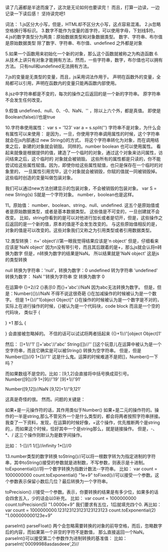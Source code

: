读了几遍都是半途而废了，这次是无论如何也要读完！
而且，打算一边读，一边记录一下读后感！
坚持读完吧1

词法：
1.js区分大小写，但是，HTML却不区分大小写，这点容易混淆。
2.js忽略空格换行等标识。
3.数字不能作为变量的首字符，可以使用字母，下划线$符。
4.js的数字类型分为两类：原始数据类型和对象数据类型。
数字、字符串、布尔值是原始数据类型
除了数字、字符串、布尔值、undefined 之外都是对象

5.如果一个函数用来初始化一个新的对象，那么这个函数就被称之为构造函数
6.从技术上讲只有对象才能拥有方法，然而，一些字符串，数字，布尔值也可以拥有方法。
只有null和undefined无法拥有方法。

7.js的变量是无类型的变量，而且，js采用词法作用于。
声明在函数外的变量，全局都可以引用，声明在函数内的变量只能再函数内部使用。

8.jsz中字符串都是不变的，每次的操作之后返回的是一个新的字符串。
原字符串不会发生任何改变。

9.假值 undefined、null、0、-0、NaN、''
，除以上六个外，都是真值。
即使是Boolean(false)//也是true


10.字符串使用属性：
var s = '123'
var a = s.split('')
字符串不是对象，为什么会有属性可以来使用：
是因为，一旦，你使用字符串调用属性的时候，这个字符串就会在js内部通过 new String()的方式，
将这个字符串转化为对象，而在调用结束之后，新建的对象就会销毁。
同样的。number boolean 也可以使用属性。
看起来就像是根据提供的值，建造了一个临时的对象，通过这个对象来访问属性，访问结束之后，这个临时的
对象就会被销毁。
这些所有的属性都是只读的，你不能尝试给这些属性赋值。因为，即使你给这些属性赋值，也只是保存在一个临时的对象里的，
一旦属性引用完毕，这个对象就会被销毁，你赋的值就一同被销毁掉。
这些临时创造的变量叫做包装对象。

我们可以通过new方法创建显示的包装对象，不会被销毁的包装对象。
var S = new String(s)
S就是一个字符对象。
number，boolean也是这样。


11。原始值：
number、boolean、string、null、undefined.
这五个是原始值或者是原始数据类型，或者是基本数据类型。
这些值是不可变的，一旦创建就不会改变。
比如，string你看到的是可以对他进行加长或者是切开，但是，这些操作之后返回的是一个新的值，原本的值是不会发生改变的。
与这些原始值相反的是，对象的值是可以改变的。这些对象我们又称之为引用类型或者引用数据类型。




12.类型转换：
n+' object'//第一眼我觉得结果应该是'n object'
但是，仔细看来应该是'NaN object'
因为n没有带引号，而且其后跟着的是+，那么js就会认将n转换为数字
但是，n转换为数字的结果是NaN。
所以结果就是'NaN object'
这是js的类型转换

null 转换为字符串：'null'，转换为数字：0
undefined 转为字符串 'undefined' 转换为数字： NaN
''转换为字符串 空  转换为数字 0

在运算中
{}+2//2
{}表示0
而{}+'abc'//NaN
因为abc无法转换为数字。
但是，但是：Number({})//NaN
不得不说这很奇葩
{}在加减操作的时候被认为是一个数字。
但是
1+{}//"1[object Object]"
{}在操作的时候被认为是一个数字是不对的，实际上在进行操作的时候，{}被认为是一个代码块，code block
  而且是一个空的代码块，
  类似于
  {


  }
  +1
  那么
  {

  }
  会直接被忽略掉的。
  不信的话可以试试将两者括起来
  ({}+1)//'[object Object]1'


然后：
[]+1//'1'
[]+'abc'//'abc'
String([])//''
[]这个玩意儿在运算中被认为是一个空字符串，而且它确实是可以被String()
转换为空字符串。
但是，但是Number([])//0
1+[]//'1'
这是什么鬼。运算的时候难道不是把[]，Number()一下吗？



而如果数组不是空的。比如：[9,1,2]会直接将中括号换成双引号。
Number([9])//9
1+[9]//'19'
[9]+1//'91'

Number([9,12])//NaN
[9,12]+1//'9,121'

这真是奇怪的很。
然而。问题的关键是：

如果+是一元操作符的话，其作用类似于Number()
如果+是二元的操作符的。操作的一半是string,那么不管另外一个是什么类型的，都会将两者按照字符串拼接。
我查了一下资料，发现，在运算的时候好像，+这个操作，优先推断两个是string的,，而如果这个时候，恰好其中一个是string那么，就是链接操作。
但是，-、*、/ 这三个操作则默认为是数字间操作。

比如：
1-[]//1
1/[]//infinity
1*[]//0    





13.number类型的数字转换
toString()//可以将一根数字转为为指定进制的字符串，其中toString()接受的参数就是进制数，不写参数，则表示是十进制。
toExponential()//将一个数字转换为指数计数法--字符串。
比如：
var count = 1000000000
count.toExponential()
"1e+9"
toFixed()//可以接受一个参数。这个参数表示保留小数后几位？最后转换为一个字符串。


toPrecision() //接受一个参数。表示，你要转换的结果是有多少位，如果多的话会四舍五入，少的话会以0补充。
比如：
var count = 1000000000
count.toPrecision(5)
"1.0000e+9"
我们要求有五位，1后就填充四个0.
再比如：
var count = 1000000000.123123123123123123123
count.toExponential(2)
"1.000000000123e+9"


parseInt()
parseFloat()
两个会忽略需要转换的对象的前导空格，而后，忽略数字后的内容，而如果第一个非空的字符不是数值，
那么直接返回一个NaN。
parseInt()可以接受第二个参数作为进制转换的基准值：
比如：
parseInt('00099988asdasdeee',2)//
